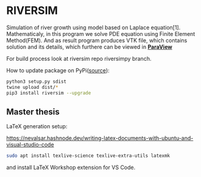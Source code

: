 # RIVERSIM

Simulation of river growth using model based on Laplace equation[1].
Mathematicaly, in this program we solve PDE equation using Finite Element Method(FEM). And as result program produces VTK file, which contains solution and its details, which furthere can be viewed in [__ParaView__](https://www.paraview.org/) 

For build process look at riversim repo riversimpy branch.

How to update package on PyPi([source](https://medium.com/@joel.barmettler/how-to-upload-your-python-package-to-pypi-65edc5fe9c56)):
```bash
python3 setup.py sdist
twine upload dist/*
pip3 install riversim --upgrade
```

## Master thesis

LaTeX generation setup:

https://nevalsar.hashnode.dev/writing-latex-documents-with-ubuntu-and-visual-studio-code

```bash
sudo apt install texlive-science texlive-extra-utils latexmk
```

and install LaTeX Workshop extension for VS Code.